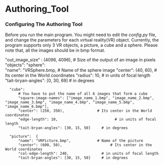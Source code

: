 # Authoring_Tool

### Configuring The Authoring Tool 
Before you run the main program. You might need to edit the *config.py* file, and 
change the parameters for each virtual reality(VR) object. Currently, the program supports only 3 VR objects, 
a picture, a cube and a sphere. Please note that, all the images should be in bmp format. 

"out_image_size" : (4096, 4096), 		        # Size of the output of an image in pixels
"objects": 
  "sphere":  
          "name": "VRSphere.bmp,            # Name of the sphere image
          "center": (40, 60),               # Its center in the World coordinates
          "radius": 10, 				            # in units of focal length
          "tait-bryan-angles": [0, 30, 69] 	# in degrees

      "cube": 
          # You have to put the name of all 6 images that form a cube
          "square-image-names": ["image_name_1.bmp", "image_name_2.bmp", "image_name_3.bmp", "image_name_4.bmp", "image_name_5.bmp", "image_name_6.bmp"],  
          "center": (250, 350),               # Its center in the World coordinates
          "edge-length": 10, 				          # in units of focal length
          "tait-bryan-angles": [30, 15, 50] 	# in degrees

      "picture":  {   
          "name": "VRPicture.bmp",            # Name of the picture
          "center": (600, 50), 				        # Its center in the World coordinates
          "col-edge-length": 240,	            # in units of focal length
          "tait-bryan-angles": [30, 15, 50] 	# in degrees